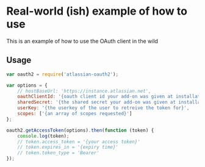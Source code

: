 
# Real-world (ish) example of how to use

This is an example of how to use the OAuth client in the wild

## Usage

```javascript
var oauth2 = require('atlassian-oauth2');

var options = {
    // hostBaseUrl: 'https://instance.atlassian.net',
    oauthClientId: '{oauth client id your add-on was given at installation}',
    sharedSecret: '{the shared secret your add-on was given at installation}',
    userKey: '{the userkey of the user to retreive the token for}',
    scopes: ['{an array of scopes requested}']
};

oauth2.getAccessToken(options).then(function (token) {
    console.log(token);
    // token.access_token = '{your access token}'
    // token.expires_in = '{expiry time}'
    // token.token_type = 'Bearer'
});
```
